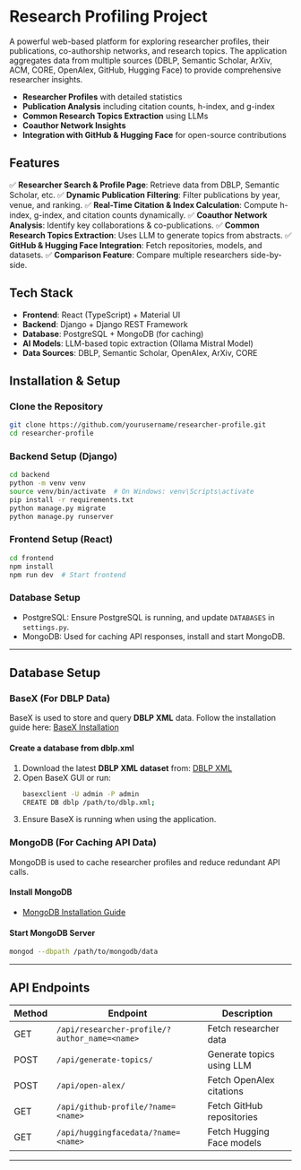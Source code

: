 # Research Profiling Project

A powerful web-based platform for exploring researcher profiles, their publications, co-authorship networks, and research topics. The application aggregates data from multiple sources (DBLP, Semantic Scholar, ArXiv, ACM, CORE, OpenAlex, GitHub, Hugging Face) to provide comprehensive researcher insights.


- **Researcher Profiles** with detailed statistics 
- **Publication Analysis** including citation counts, h-index, and g-index 
- **Common Research Topics Extraction** using LLMs 
- **Coauthor Network Insights** 
- **Integration with GitHub & Hugging Face** for open-source contributions 

## Features
✅ **Researcher Search & Profile Page**: Retrieve data from DBLP, Semantic Scholar, etc.
✅ **Dynamic Publication Filtering**: Filter publications by year, venue, and ranking.
✅ **Real-Time Citation & Index Calculation**: Compute h-index, g-index, and citation counts dynamically.
✅ **Coauthor Network Analysis**: Identify key collaborations & co-publications.
✅ **Common Research Topics Extraction**: Uses LLM to generate topics from abstracts.
✅ **GitHub & Hugging Face Integration**: Fetch repositories, models, and datasets.
✅ **Comparison Feature**: Compare multiple researchers side-by-side.

## Tech Stack
- **Frontend**: React (TypeScript) + Material UI
- **Backend**: Django + Django REST Framework
- **Database**: PostgreSQL + MongoDB (for caching)
- **AI Models**: LLM-based topic extraction (Ollama Mistral Model)
- **Data Sources**: DBLP, Semantic Scholar, OpenAlex, ArXiv, CORE

## Installation & Setup
### Clone the Repository
```sh
git clone https://github.com/yourusername/researcher-profile.git
cd researcher-profile
```

### Backend Setup (Django)
```sh
cd backend
python -m venv venv
source venv/bin/activate  # On Windows: venv\Scripts\activate
pip install -r requirements.txt
python manage.py migrate
python manage.py runserver
```

### Frontend Setup (React)
```sh
cd frontend
npm install
npm run dev  # Start frontend
```

### Database Setup
- PostgreSQL: Ensure PostgreSQL is running, and update `DATABASES` in `settings.py`.
- MongoDB: Used for caching API responses, install and start MongoDB.

---

## Database Setup

### BaseX (For DBLP Data)
BaseX is used to store and query **DBLP XML** data. Follow the installation guide here: [BaseX Installation](https://basex.org/download)

#### Create a database from **dblp.xml**
1. Download the latest **DBLP XML dataset** from:
   [DBLP XML](https://dblp.uni-trier.de/xml/)
2. Open BaseX GUI or run:
   ```sh
   basexclient -U admin -P admin
   CREATE DB dblp /path/to/dblp.xml;
   ```
3. Ensure BaseX is running when using the application.

### MongoDB (For Caching API Data)
MongoDB is used to cache researcher profiles and reduce redundant API calls.

#### Install MongoDB
- [MongoDB Installation Guide](https://www.mongodb.com/docs/manual/installation/)

#### Start MongoDB Server
```sh
mongod --dbpath /path/to/mongodb/data
```

---

## API Endpoints
| Method | Endpoint | Description |
|--------|---------|-------------|
| GET | `/api/researcher-profile/?author_name=<name>` | Fetch researcher data |
| POST | `/api/generate-topics/` | Generate topics using LLM |
| POST | `/api/open-alex/` | Fetch OpenAlex citations |
| GET | `/api/github-profile/?name=<name>` | Fetch GitHub repositories |
| GET | `/api/huggingfacedata/?name=<name>` | Fetch Hugging Face models |

---


